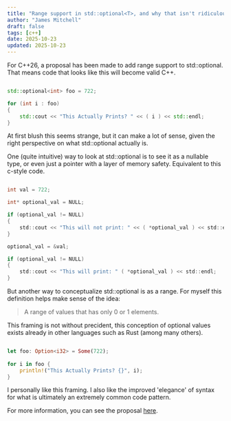 ```yaml
---
title: "Range support in std::optional<T>, and why that isn't ridiculous."
author: "James Mitchell"
draft: false
tags: [c++]
date: 2025-10-23
updated: 2025-10-23
---
```




For C++26, a proposal has been made to add range support to std::optional. That means code that looks like this will become valid C++. 

```c++

std::optional<int> foo = 722; 

for (int i : foo) 
{
    std::cout << "This Actually Prints? " << ( i ) << std::endl;
}

```

At first blush this seems strange, but it can make a lot of sense, given the right perspective on what std::optional actually is. 

One (quite intuitive) way to look at std::optional is to see it as a nullable type, or even just a pointer with a layer of memory safety. Equivalent to this c-style code. 

```c

int val = 722;

int* optional_val = NULL; 

if (optional_val != NULL)
{
    std::cout << "This will not print: " << ( *optional_val ) << std::endl;
}

optional_val = &val; 

if (optional_val != NULL)
{
    std::cout << "This will print: " ( *optional_val ) << std::endl; 
}

```

But another way to conceptualize std::optional is as a range. For myself this definition helps make sense of the idea: 

> A range of values that has only 0 or 1 elements.

This framing is not without precident, this conception of optional values exists already in other languages such as Rust (among many others). 

```rust 

let foo: Option<i32> = Some(722);
    
for i in foo {
    println!("This Actually Prints? {}", i);
}

```

I personally like this framing. I also like the improved 'elegance' of syntax for what is ultimately an extremely common code pattern. 

For more information, you can see the proposal [here](https://www.open-std.org/jtc1/sc22/wg21/docs/papers/2024/p3168r1.html). 